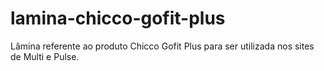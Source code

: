 # lamina-chicco-gofit-plus
Lâmina referente ao produto Chicco Gofit Plus para ser utilizada nos sites de Multi e Pulse.
